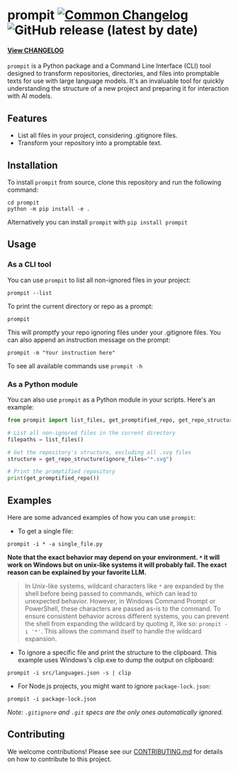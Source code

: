 ﻿# prompit [![Common Changelog](https://common-changelog.org/badge.svg)](https://common-changelog.org) ![GitHub release (latest by date)](https://img.shields.io/github/v/release/oliveirabruno01/prompit)

#### [View CHANGELOG](CHANGELOG.md)

`prompit` is a Python package and a Command Line Interface (CLI) tool designed to transform repositories, directories, and files into promptable texts for use with large language models. It's an invaluable tool for quickly understanding the structure of a new project and preparing it for interaction with AI models.

## Features

- List all files in your project, considering .gitignore files.
- Transform your repository into a promptable text.

## Installation

To install `prompit` from source, clone this repository and run the following command:

```shell
cd prompit
python -m pip install -e .
```

Alternatively you can install `prompit` with `pip install prompit`

## Usage

### As a CLI tool

You can use `prompit` to list all non-ignored files in your project:

```shell
prompit --list
```

To print the current directory or repo as a prompt:

```shell
prompit
```

This will promptfy your repo ignoring files under your .gitignore files. You can also append an instruction message on the prompt:

```shell
prompit -m "Your instruction here"
```

To see all available commands use ``prompit -h``

### As a Python module

You can also use `prompit` as a Python module in your scripts. Here's an example:

```python
from prompit import list_files, get_promptified_repo, get_repo_structure

# List all non-ignored files in the current directory
filepaths = list_files()

# Get the repository's structure, excluding all .svg files
structure = get_repo_structure(ignore_files="*.svg")

# Print the promptified repository
print(get_promptified_repo())
```

## Examples

Here are some advanced examples of how you can use `prompit`:

- To get a single file:

```shell
prompit -i * -a single_file.py
```

**Note that the exact behavior may depend on your environment. `*` it will work on Windows but on unix-like systems it will probably fail. The exact reason can be explained by your favorite LLM.**

> In Unix-like systems, wildcard characters like `*` are expanded by the shell before being passed to commands, which can lead to unexpected behavior. However, in Windows Command Prompt or PowerShell, these characters are passed as-is to the command. To ensure consistent behavior across different systems, you can prevent the shell from expanding the wildcard by quoting it, like so: `prompit -i '*'`. This allows the command itself to handle the wildcard expansion.

- To ignore a specific file and print the structure to the clipboard. This example uses Windows's clip.exe to dump the output on clipboard:

```shell
prompit -i src/languages.json -s | clip
```

- For Node.js projects, you might want to ignore `package-lock.json`:

```shell
prompit -i package-lock.json
```

_Note: `.gitignore` and `.git` specs are the only ones automatically ignored._


## Contributing

We welcome contributions! Please see our [CONTRIBUTING.md](#CONTRIBUTING.md) for details on how to contribute to this project.
